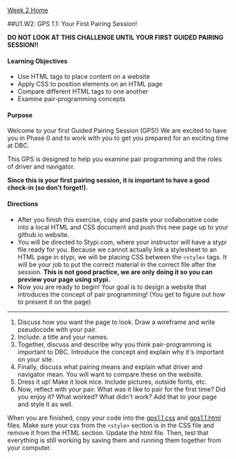 [Week 2 Home](../)

##U1.W2: GPS 1.1: Your First Pairing Session! 

**DO NOT LOOK AT THIS CHALLENGE UNTIL YOUR FIRST GUIDED PAIRING SESSION!!**

#### Learning Objectives
  - Use HTML tags to place content on a website
  - Apply CSS to position elements on an HTML page
  - Compare different HTML tags to one another
  - Examine pair-programming concepts

#### Purpose
  Welcome to your first Guided Pairing Session (GPS!)
  We are excited to have you in Phase 0 and to work with
  you to get you prepared for an exciting time at DBC. 

  This GPS is designed to help you examine pair programming and the roles of driver and 
  navigator. 
  
  **Since this is your first pairing session, it is important
  to have a good check-in (so don't forget!).**

#### Directions
  - After you finish this exercise, copy and paste your collaborative code
    into a local HTML and CSS document and push this new page up to your
    github.io website.
  - You will be directed to Stypi.com, where your instructor
     will have a stypi file ready for you. Because we cannot actually link 
     a stylesheet to an HTML page in stypi, we will be placing CSS 
     between the `<style>` tags. It will be your job to put the correct 
     material in the correct file after the session. 
     **This is not good practice, we are only doing it so you can preview your page using stypi.**
  - Now you are ready to begin! Your goal is to design a website that
     introduces the concept of pair programming!  (You get to figure out how to 
     present it on the page) 

***

  1. Discuss how you want the page to look. Draw a wireframe and write pseudocode with your pair.
  2. Include: a title and your names.
  3. Together, discuss and describe why you think pair-programming is important to DBC.
    Introduce the concept and explain why it's important on your site.
  3. Finally, discuss what pairing means and explain what driver and
    navigator mean. You will want to compare these on the website.
  5. Dress it up! Make it look nice. Include pictures, outside fonts, etc. 
  6. Now, reflect with your pair. What was it like to pair for the first
     time? Did you enjoy it? What worked? What didn't work? Add that
     to your page and style it as well. 

When you are finished, copy your code into the [gps1.1.css](gps1.1.css) and [gps1.1.html](gps1.1.html) files. Make sure your css from the `<style>` section is in the CSS file and remove it from the HTML section. 
Update the html file. Then, test that everything is still  working by saving them 
and running them together from your computer. 
